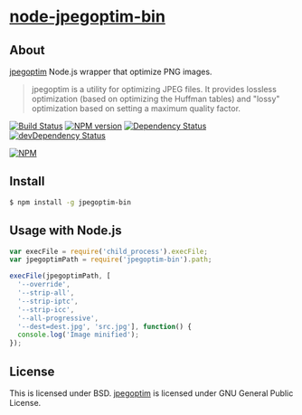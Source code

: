 # [node-jpegoptim-bin](https://npmjs.org/package/jpegoptim-bin)

## About

[jpegoptim](http://pmt.sourceforge.net/jpegoptim/) Node.js wrapper that optimize PNG images.

> jpegoptim is a utility for optimizing JPEG files. It provides lossless optimization (based on optimizing the Huffman tables) and "lossy" optimization based on setting a maximum quality factor.

[![Build Status](https://travis-ci.org/1000ch/node-jpegoptim-bin.png?branch=master)](https://travis-ci.org/1000ch/node-jpegoptim-bin)
[![NPM version](https://badge.fury.io/js/jpegoptim-bin.png)](http://badge.fury.io/js/jpegoptim-bin)
[![Dependency Status](https://david-dm.org/1000ch/node-jpegoptim-bin.png)](https://david-dm.org/1000ch/node-jpegoptim-bin)
[![devDependency Status](https://david-dm.org/1000ch/node-jpegoptim-bin/dev-status.png)](https://david-dm.org/1000ch/node-jpegoptim-bin#info=devDependencies)

[![NPM](https://nodei.co/npm/jpegoptim-bin.png)](https://nodei.co/npm/jpegoptim-bin/)

## Install

```sh
$ npm install -g jpegoptim-bin
```

## Usage with Node.js

```js
var execFile = require('child_process').execFile;
var jpegoptimPath = require('jpegoptim-bin').path;

execFile(jpegoptimPath, [
  '--override',
  '--strip-all',
  '--strip-iptc',
  '--strip-icc',
  '--all-progressive',
  '--dest=dest.jpg', 'src.jpg'], function() {
  console.log('Image minified');
});
```

## License

This is licensed under BSD.
[jpegoptim](https://github.com/tjko/jpegoptim) is licensed under GNU General Public License.